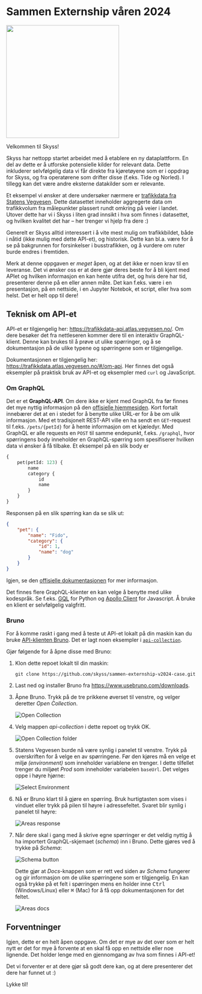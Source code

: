 # Sammen Externship våren 2024

<picture>
<source media="(prefers-color-scheme: dark)" srcset="./assets/skysslogo-darkmode.svg">
<source media="(prefers-color-scheme: light)" srcset="./assets/skysslogo-lightmode.svg">
<img src="./assets/skysslogo-lightmode.svg" width="300" />
</picture>

Velkommen til Skyss! 

Skyss har nettopp startet arbeidet med å etablere en ny dataplattform.
En del av dette er å utforske potensielle kilder for relevant data.
Dette inkluderer selvfølgelig data vi får direkte fra kjøretøyene som er i oppdrag for Skyss, og fra operatørene som drifter disse (f.eks. Tide og Norled).
I tillegg kan det være andre eksterne datakilder som er relevante.

Et eksempel vi ønsker at dere undersøker nærmere er [trafikkdata fra Statens Vegvesen](https://trafikkdata.atlas.vegvesen.no/#/om-trafikkdata).
Dette datasettet inneholder aggregerte data om trafikkvolum fra målepunkter plassert rundt omkring på veier i landet.
Utover dette har vi i Skyss i liten grad innsikt i hva som finnes i datasettet, og hvilken kvalitet det har – her trenger vi hjelp fra dere :)

Generelt er Skyss alltid interessert i å vite mest mulig om trafikkbildet, både i nåtid (ikke mulig med dette API-et), og historisk.
Dette kan bl.a. være for å se på bakgrunnen for forsinkelser i busstrafikken, og å vurdere om ruter burde endres i fremtiden.

Merk at denne oppgaven er _meget_ åpen, og at det ikke er noen krav til en leveranse.
Det vi ønsker oss er at dere gjør deres beste for å bli kjent med APIet og hvilken informasjon en kan hente utifra det, og hvis dere har tid, presenterer denne på en eller annen måte.
Det kan f.eks. være i en presentasjon, på en nettside, i en Jupyter Notebok, et script, eller hva som helst. Det er helt opp til dere!

## Teknisk om API-et

API-et er tilgjengelig her: https://trafikkdata-api.atlas.vegvesen.no/.
Om dere besøker det fra nettleseren kommer dere til en interaktiv GraphQL-klient.
Denne kan brukes til å prøve ut ulike spørringer, og å se dokumentasjon på de ulike typene og spørringene som er tilgjengelige.

Dokumentasjonen er tilgjengelig her: https://trafikkdata.atlas.vegvesen.no/#/om-api.
Her finnes det også eksempler på praktisk bruk av API-et og eksempler med `curl` og JavaScript. 


### Om GraphQL

Det er et **GraphQL-API**.
Om dere ikke er kjent med GraphQL fra før finnes det mye nyttig informasjon på den [offisielle hjemmesiden](https://graphql.org/learn/).
Kort fortalt innebærer det at en i stedet for å benytte ulike URL-er for å be om ulik informasjon.
Med et tradisjonelt REST-API ville en ha sendt en `GET`-request til f.eks. `/pets/{petId}` for å hente informasjon om et kjæledyr.
Med GraphQL er alle requests en `POST` til samme endepunkt, f.eks. `/graphql`, hvor spørringens body inneholder en GraphQL-spørring som spesifiserer hvilken data vi ønsker å få tilbake.
Et eksempel på en slik body er
```graphql
{
    pet(petId: 123) {
        name
        category {
            id
            name
        }
    }
}
```
Responsen på en slik spørring kan da se slik ut:
```json
{
    "pet": {
        "name": "Fido",
        "category": {
            "id": 1,
            "name": "dog"
        }
    }
}
```
Igjen, se den [offisielle dokumentasjonen](https://graphql.org/learn/) for mer informasjon.

Det finnes flere GraphQL-klienter en kan velge å benytte med ulike kodespråk.
Se f.eks. [GQL](https://github.com/graphql-python/gql) for Python og [Apollo Client](https://www.apollographql.com/docs/react/) for Javascript. Å bruke en klient er selvfølgelig valgfritt.

### Bruno

For å komme raskt i gang med å teste ut API-et lokalt på din maskin kan du bruke [API-klienten Bruno](https://www.usebruno.com/).
Det er lagt noen eksempler i [`api-collection`](./api-collection/).

Gjør følgende for å åpne disse med Bruno:

1. Klon dette repoet lokalt til din maskin:
    ```shell
    git clone https://github.com/skyss/sammen-externship-v2024-case.git
    ```
1. Last ned og installer Bruno fra https://www.usebruno.com/downloads.
1. Åpne Bruno. Trykk på de tre prikkene øverset til venstre, og velger deretter _Open Collection_.

    ![Open Collection](./assets/bruno-open-collection.png)

1. Velg mappen _api-collection_ i dette repoet og trykk OK.

    ![Open Collection folder](./assets/bruno-folder-select.png)

1. Statens Vegvesen burde nå være synlig i panelet til venstre.
Trykk på overskriften for å velge en av spørringene.
Før den kjøres må en velge et miljø _(environment)_ som inneholder variablene en trenger. I dette tilfellet trenger du miljøet _Prod_ som inneholder variabelen  `baseUrl`. Det velges oppe i høyre hjørne:

    ![Select Environment](./assets/bruno-select-environment.png)

1. Nå er Bruno klart til å gjøre en spørring. Bruk hurtigtasten som vises i vinduet eller trykk på pilen til høyre i adressefeltet.
Svaret blir synlig i panelet til høyre:

    ![Areas response](./assets/bruno-request-sent.png)

1. Når dere skal i gang med å skrive egne spørringer er det veldig nyttig å ha importert GraphQL-skjemaet (_schema_) inn i Bruno. Dette gjøres ved å trykke på _Schema_:

    ![Schema button](./assets/bruno-schema-button.png)

    Dette gjør at _Docs_-knappen som er rett ved siden av _Schema_ fungerer og gir informasjon om de ulike spørringene som er tilgjengelig. En kan også trykke på et felt i spørringen mens en holder inne <kbd>Ctrl</kbd> (Windows/Linux) eller <kbd>⌘</kbd> (Mac) for å få opp dokumentasjonen for det feltet.

    ![Areas docs](./assets/bruno-areas-docs.png)


## Forventninger

Igjen, dette er en helt åpen oppgave.
Om det er mye av det over som er helt nytt er det for mye å forvente at en skal få opp en nettside eller noe lignende.
Det holder lenge med en gjennomgang av hva som finnes i API-et!

Det vi forventer er at dere gjør så godt dere kan, og at dere presenterer det dere har funnet ut :)

Lykke til!
